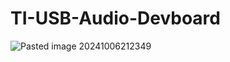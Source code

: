 # TI-USB-Audio-Devboard

![Pasted image 20241006212349](https://github.com/user-attachments/assets/d860067b-ede6-4a97-b437-3dc1b5bc742e)
